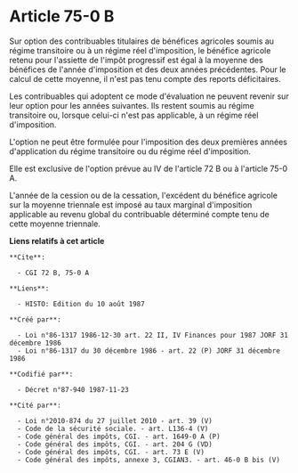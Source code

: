 # Article 75-0 B

Sur option des contribuables titulaires de bénéfices agricoles soumis au régime transitoire ou à un régime réel d'imposition,
le bénéfice agricole retenu pour l'assiette de l'impôt progressif est égal à la moyenne des bénéfices de l'année d'imposition
et des deux années précédentes. Pour le calcul de cette moyenne, il n'est pas tenu compte des reports déficitaires.

Les contribuables qui adoptent ce mode d'évaluation ne peuvent revenir sur leur option pour les années suivantes. Ils restent
soumis au régime transitoire ou, lorsque celui-ci n'est pas applicable, à un régime réel d'imposition.

L'option ne peut être formulée pour l'imposition des deux premières années d'application du régime transitoire ou du régime
réel d'imposition.

Elle est exclusive de l'option prévue au IV de l'article 72 B ou à l'article 75-0 A.

L'année de la cession ou de la cessation, l'excédent du bénéfice agricole sur la moyenne triennale est imposé au taux
marginal d'imposition applicable au revenu global du contribuable déterminé compte tenu de cette moyenne triennale.

**Liens relatifs à cet article**

	**Cite**:

	  - CGI 72 B, 75-0 A

	**Liens**:

	  - HISTO: Edition du 10 août 1987

	**Créé par**:

	  - Loi n°86-1317 1986-12-30 art. 22 II, IV Finances pour 1987 JORF 31 décembre 1986
	  - Loi n°86-1317 du 30 décembre 1986 - art. 22 (P) JORF 31 décembre 1986

	**Codifié par**:

	  - Décret n°87-940 1987-11-23

	**Cité par**:

	  - Loi n°2010-874 du 27 juillet 2010 - art. 39 (V)
	  - Code de la sécurité sociale. - art. L136-4 (V)
	  - Code général des impôts, CGI. - art. 1649-0 A (P)
	  - Code général des impôts, CGI. - art. 204 G (VD)
	  - Code général des impôts, CGI. - art. 73 E (V)
	  - Code général des impôts, annexe 3, CGIAN3. - art. 46-0 B bis (V)
